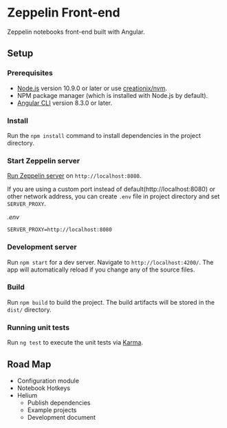 # Zeppelin Front-end

Zeppelin notebooks front-end built with Angular.

## Setup

### Prerequisites

- [Node.js](https://nodejs.org) version 10.9.0 or later or use [creationix/nvm](https://github.com/creationix/nvm).
- NPM package manager (which is installed with Node.js by default).
- [Angular CLI](https://angular.io/cli) version 8.3.0 or later.

### Install

Run the `npm install` command to install dependencies in the project directory.

### Start Zeppelin server

[Run Zeppelin server](https://zeppelin.apache.org/contribution/contributions.html#run-zeppelin-server-in-development-mode) on `http://localhost:8080`.

If you are using a custom port instead of default(http://localhost:8080) or other network address, you can create `.env` file in project directory and set `SERVER_PROXY`.

*.env*

```
SERVER_PROXY=http://localhost:8080
```

### Development server

Run `npm start` for a dev server. Navigate to `http://localhost:4200/`. The app will automatically reload if you change any of the source files.

### Build

Run `npm build` to build the project. The build artifacts will be stored in the `dist/` directory.

### Running unit tests

Run `ng test` to execute the unit tests via [Karma](https://karma-runner.github.io).

## Road Map

- Configuration module
- Notebook Hotkeys
- Helium
  * Publish dependencies
  * Example projects
  * Development document